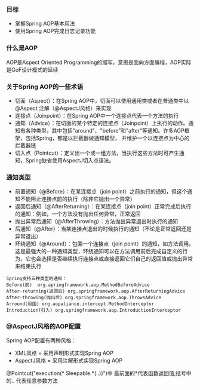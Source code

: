 ### 目标
* 掌握Spring AOP基本用法
* 使用Spring AOP完成日志记录功能

### 什么是AOP
AOP是Aspect Oriented Programming的缩写，意思是面向方面编程，AOP实际是GoF设计模式的延续

### 关于Spring AOP的一些术语
* 切面（Aspect）：在Spring AOP中，切面可以使用通用类或者在普通类中以@Aspect 注解（@AspectJ风格）来实现
* 连接点（Joinpoint）：在Spring AOP中一个连接点代表一个方法的执行
* 通知（Advice）：在切面的某个特定的连接点（Joinpoint）上执行的动作。通知有各种类型，其中包括"around"、"before”和"after"等通知。许多AOP框架，包括Spring，都是以拦截器做通知模型， 并维护一个以连接点为中心的拦截器链
* 切入点（Pointcut）：定义出一个或一组方法，当执行这些方法时可产生通知，Spring缺省使用AspectJ切入点语法。

### 通知类型
* 前置通知（@Before）：在某连接点（join point）之前执行的通知，但这个通知不能阻止连接点前的执行（除非它抛出一个异常）
* 返回后通知（@AfterReturning）：在某连接点（join point）正常完成后执行的通知：例如，一个方法没有抛出任何异常，正常返回
* 抛出异常后通知（@AfterThrowing）：方法抛出异常退出时执行的通知
* 后通知（@After）：当某连接点退出的时候执行的通知（不论是正常返回还是异常退出）
* 环绕通知（@Around）：包围一个连接点（join point）的通知，如方法调用。这是最强大的一种通知类型，环绕通知可以在方法调用前后完成自定义的行为，它也会选择是否继续执行连接点或直接返回它们自己的返回值或抛出异常来结束执行

``` code
Spring支持五种类型的通知：
Before(前)  org.apringframework.aop.MethodBeforeAdvice
After-returning(返回后) org.springframework.aop.AfterReturningAdvice
After-throwing(抛出后) org.springframework.aop.ThrowsAdvice
Arround(周围) org.aopaliance.intercept.MethodInterceptor
Introduction(引入) org.springframework.aop.IntroductionInterceptor
```

### @AspectJ风格的AOP配置
Spring AOP配置有两种风格：
* XML风格 = 采用声明形式实现Spring AOP
* AspectJ风格 = 采用注解形式实现Spring AOP


@Pointcut("execution(* Sleepable.*(..))")中 最前面的\*代表函数返回值;括号中的.. 代表任意参数方法
